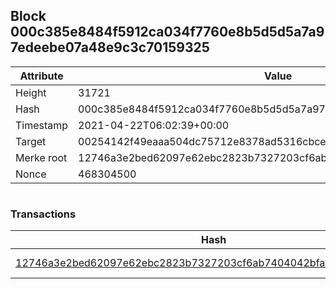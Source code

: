 ## Block 000c385e8484f5912ca034f7760e8b5d5d5a7a97edeebe07a48e9c3c70159325

Attribute | Value
--- | ---
Height | 31721
Hash | 000c385e8484f5912ca034f7760e8b5d5d5a7a97edeebe07a48e9c3c70159325
Timestamp | 2021-04-22T06:02:39+00:00
Target | 00254142f49eaaa504dc75712e8378ad5316cbcead634704b3734b6271167cc4
Merke root | 12746a3e2bed62097e62ebc2823b7327203cf6ab7404042bfad5b0b56d765caa
Nonce | 468304500

```

```

### Transactions

Hash | Amount
--- | ---
[12746a3e2bed62097e62ebc2823b7327203cf6ab7404042bfad5b0b56d765caa](12746a3e2bed62097e62ebc2823b7327203cf6ab7404042bfad5b0b56d765caa.md) | 10.00000000 SKEPTI 
